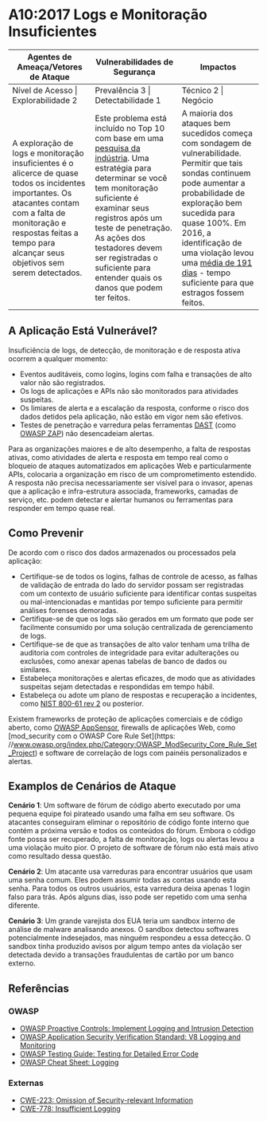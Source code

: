 # A10:2017 Logs e Monitoração Insuficientes

| Agentes de Ameaça/Vetores de Ataque | Vulnerabilidades de Segurança | Impactos |
| -- | -- | -- |
| Nível de Acesso \| Explorabilidade 2 | Prevalência 3 \| Detectabilidade 1 | Técnico 2 \| Negócio |
| A exploração de logs e monitoração insuficientes é o alicerce de quase todos os incidentes importantes. Os atacantes contam com a falta de monitoração e respostas feitas a tempo para alcançar seus objetivos sem serem detectados. | Este problema está incluído no Top 10 com base em uma [pesquisa da indústria](https://owasp.blogspot.com/2017/08/owasp-top-10-2017-project-update.html). Uma estratégia para determinar se você tem monitoração suficiente é examinar seus registros após um teste de penetração. As ações dos testadores devem ser registradas o suficiente para entender quais os danos que podem ter feitos. | A maioria dos ataques bem sucedidos começa com sondagem de vulnerabilidade. Permitir que tais sondas continuem pode aumentar a probabilidade de exploração bem sucedida para quase 100%. Em 2016, a identificação de uma violação levou uma [média de 191 dias](https://www-01.ibm.com/common/ssi/cgi-bin/ssialias?htmlfid=SEL03130WWEN&) - tempo suficiente para que estragos fossem feitos. |

## A Aplicação Está Vulnerável?

Insuficiência de logs, de detecção, de monitoração e de resposta ativa ocorrem a qualquer momento:

* Eventos auditáveis, como logins, logins com falha e transações de alto valor não são registrados.
* Os logs de aplicações e APIs não são monitorados para atividades suspeitas.
* Os limiares de alerta e a escalação da resposta, conforme o risco dos dados detidos pela aplicação, não estão em vigor nem são efetivos.
* Testes de penetração e varredura pelas ferramentas [DAST](https://www.owasp.org/index.php/Category:Vulnerability_Scanning_Tools) (como [OWASP ZAP](https://www.owasp.org/index.php/OWASP_Zed_Attack_Proxy_Project)) não desencadeiam alertas.

Para as organizações maiores e de alto desempenho, a falta de respostas ativas, como atividades de alerta e resposta em tempo real como o bloqueio de ataques automatizados em aplicações Web e particularmente APIs, colocaria a organização em risco de um comprometimento estendido. A resposta não precisa necessariamente ser visível para o invasor, apenas que a aplicação e infra-estrutura associada, frameworks, camadas de serviço, etc. podem detectar e alertar humanos ou ferramentas para responder em tempo quase real.

## Como Prevenir

De acordo com o risco dos dados armazenados ou processados pela aplicação:

* Certifique-se de todos os logins, falhas de controle de acesso, as falhas de validação de entrada do lado do servidor possam ser registradas com um contexto de usuário suficiente para identificar contas suspeitas ou mal-intencionadas e mantidas por tempo suficiente para permitir análises forenses demoradas.
* Certifique-se de que os logs são gerados em um formato que pode ser facilmente consumido por uma solução centralizada de gerenciamento de logs.
* Certifique-se de que as transações de alto valor tenham uma trilha de auditoria com controles de integridade para evitar adulterações ou exclusões, como anexar apenas tabelas de banco de dados ou similares.
* Estabeleça monitorações e alertas eficazes, de modo que as atividades suspeitas sejam detectadas e respondidas em tempo hábil.
* Estabeleça ou adote um plano de respostas e recuperação a incidentes, como [NIST 800-61 rev 2](https://csrc.nist.gov/publications/detail/sp/800-61/rev-2/final) ou posterior.

Existem frameworks de proteção de aplicações comerciais e de código aberto, como [OWASP AppSensor](https://www.owasp.org/index.php/OWASP_AppSensor_Project), firewalls de aplicações Web, como [mod_security com o OWASP Core Rule Set](https: //www.owasp.org/index.php/Category:OWASP_ModSecurity_Core_Rule_Set_Project) e software de correlação de logs com painéis personalizados e alertas.

## Examplos de Cenários de Ataque

**Cenário 1**: Um software de fórum de código aberto executado por uma pequena equipe foi pirateado usando uma falha em seu software. Os atacantes conseguiram eliminar o repositório de código fonte interno que contém a próxima versão e todos os conteúdos do fórum. Embora o código fonte possa ser recuperado, a falta de monitoração, logs ou alertas levou a uma violação muito pior. O projeto de software de fórum não está mais ativo como resultado dessa questão.

**Cenário 2**: Um atacante usa varreduras para encontrar usuários que usam uma senha comum. Eles podem assumir todas as contas usando esta senha. Para todos os outros usuários, esta varredura deixa apenas 1 login falso para trás. Após alguns dias, isso pode ser repetido com uma senha diferente.

**Cenário 3**: Um grande varejista dos EUA teria um sandbox interno de análise de malware analisando anexos. O sandbox detectou softwares potencialmente indesejados, mas ninguém respondeu a essa detecção. O sandbox tinha produzido avisos por algum tempo antes da violação ser detectada devido a transações fraudulentas de cartão por um banco externo.

## Referências

### OWASP

* [OWASP Proactive Controls: Implement Logging and Intrusion Detection](https://www.owasp.org/index.php/OWASP_Proactive_Controls#8:_Implement_Logging_and_Intrusion_Detection)
* [OWASP Application Security Verification Standard: V8 Logging and Monitoring](https://www.owasp.org/index.php/Category:OWASP_Application_Security_Verification_Standard_Project#tab=Home)
* [OWASP Testing Guide: Testing for Detailed Error Code](https://www.owasp.org/index.php/Category:OWASP_Application_Security_Verification_Standard_Project#tab=Home)
* [OWASP Cheat Sheet: Logging](https://www.owasp.org/index.php/Logging_Cheat_Sheet)

### Externas

* [CWE-223: Omission of Security-relevant Information](https://cwe.mitre.org/data/definitions/223.html)
* [CWE-778: Insufficient Logging](https://cwe.mitre.org/data/definitions/778.html)
